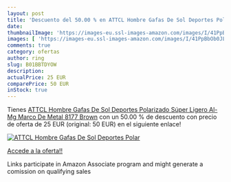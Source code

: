 ```yaml
---
layout: post
title: 'Descuento del 50.00 % en ATTCL Hombre Gafas De Sol Deportes Polar'
date: 
thumbnailImage: 'https://images-eu.ssl-images-amazon.com/images/I/41PpBbOb0JL._SL200_.jpg'
images: [ 'https://images-eu.ssl-images-amazon.com/images/I/41PpBbOb0JL._SL200_.jpg' ]
comments: true
category: ofertas
author: ring
slug: B01BBTDYOW
description:
actualPrice: 25 EUR
comparePrice: 50 EUR
inStock: true
---
```


Tienes [ATTCL Hombre Gafas De Sol Deportes Polarizado Súper Ligero Al-Mg Marco De Metal 8177 Brown](https://www.amazon.es/dp/B01BBTDYOW/?tag=tolees-21) con un 50.00 % de descuento con precio de oferta de 25 EUR (original: 50 EUR) en el siguiente enlace!

[![ATTCL Hombre Gafas De Sol Deportes Polar](https://images-eu.ssl-images-amazon.com/images/I/41PpBbOb0JL._SL200_.jpg)](https://www.amazon.es/dp/B01BBTDYOW/?tag=tolees-21)

[Accede a la oferta!!](https://www.amazon.es/dp/B01BBTDYOW/?tag=tolees-21)

Links participate in Amazon Associate program and might generate a comission on qualifying sales



